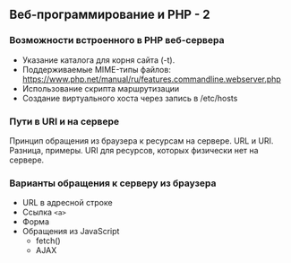 ## Веб-программирование и PHP - 2
### Возможности встроенного в PHP веб-сервера
* Указание каталога для корня сайта (-t).
* Поддерживаемые MIME-типы файлов: https://www.php.net/manual/ru/features.commandline.webserver.php
* Использование скрипта маршрутизации
* Создание виртуального хоста через запись в /etc/hosts

### Пути в URI и на сервере
Принцип обращения из браузера к ресурсам на сервере. 
URL и URI. Разница, примеры. URI для ресурсов, которых физически нет на сервере.

### Варианты обращения к серверу из браузера
* URL в адресной строке
* Ссылка `<a>`
* Форма
* Обращения из JavaScript
    * fetch()
    * AJAX

